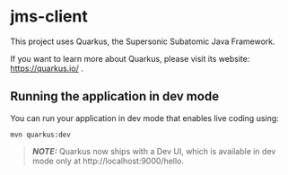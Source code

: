 # jms-client

This project uses Quarkus, the Supersonic Subatomic Java Framework.

If you want to learn more about Quarkus, please visit its website: https://quarkus.io/ .

## Running the application in dev mode

You can run your application in dev mode that enables live coding using:
```shell script
mvn quarkus:dev
```

> **_NOTE:_**  Quarkus now ships with a Dev UI, which is available in dev mode only at http://localhost:9000/hello.
